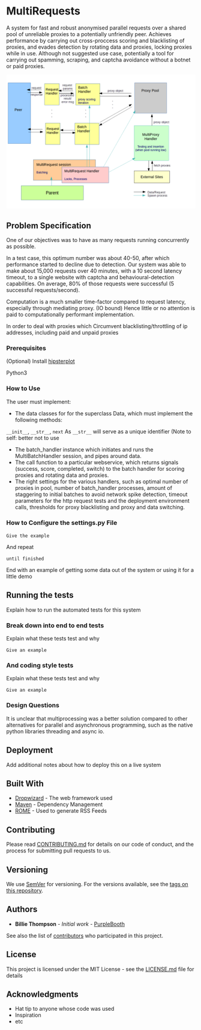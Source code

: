 # MultiRequests

A system for fast and robust anonymised parallel requests over a shared pool of unreliable proxies to a potentially unfriendly peer. Achieves performance by carrying out cross-proccess scoring and blacklisting of proxies, and evades detection by rotating data and proxies, locking proxies while in use.
Although not suggested use case, potentially a tool for carrying out spamming, scraping, and captcha avoidance without a botnet or paid proxies.

![Program Architecture Diagram](https://github.com/raskellr/test/blob/master/images/DiagramSharp.png)

## Problem Specification

One of our objectives was to have as many requests running concurrently as possible. 

In a test case, this optimum number was about 40-50, after which performance started to decline due to detection. Our system was able to make about 15,000 requests over 40 minutes, with a 10 second latency timeout, to a single website with captcha and behavioural-detection capabilities. On average, 80% of those requests were successful (5 successful requests/second).
 
Computation is a much smaller time-factor compared to request latency, especially through mediating proxy. (IO bound) Hence little or no attention is paid to computationally performant implementation. 

In order to deal with proxies which 
Circumvent blacklisting/throttling of ip addresses, including paid and unpaid proxies

### Prerequisites

(Optional) Install [hipsterplot](https://github.com/imh/hipsterplot)

Python3

### How to Use
The user must implement:
* The data classes for for the superclass Data, which must implement the following methods:

`__init__`, `__str__`, `next`
As `__str__` will serve as a unique identifier (Note to self: better not to use 

* The batch_handler instance which initiates and runs the MultiBatchHandler session, and pipes around data. 
* The call function to a particular webservice, which returns signals (success, score, completed, switch) to the batch handler for scoring proxies and rotating data and proxies. 
* The right settings for the various handlers, such as optimal number of proxies in pool, number of batch_handler processes, amount of staggering to initial batches to avoid network spike detection, timeout parameters for the http request tests and the deployment environment calls, thresholds for proxy blacklisting and proxy and data switching. 

### How to Configure the settings.py File

```
Give the example
```

And repeat

```
until finished
```

End with an example of getting some data out of the system or using it for a little demo

## Running the tests

Explain how to run the automated tests for this system

### Break down into end to end tests

Explain what these tests test and why

```
Give an example
```

### And coding style tests

Explain what these tests test and why

```
Give an example
```
### Design Questions
It is unclear that multiprocessing was a better solution compared to other alternatives for parallel and asynchronous programming, such as the native python libraries threading and async io.

## Deployment

Add additional notes about how to deploy this on a live system

## Built With

* [Dropwizard](http://www.dropwizard.io/1.0.2/docs/) - The web framework used
* [Maven](https://maven.apache.org/) - Dependency Management
* [ROME](https://rometools.github.io/rome/) - Used to generate RSS Feeds

## Contributing

Please read [CONTRIBUTING.md](https://gist.github.com/PurpleBooth/b24679402957c63ec426) for details on our code of conduct, and the process for submitting pull requests to us.

## Versioning

We use [SemVer](http://semver.org/) for versioning. For the versions available, see the [tags on this repository](https://github.com/your/project/tags).

## Authors

* **Billie Thompson** - *Initial work* - [PurpleBooth](https://github.com/PurpleBooth)

See also the list of [contributors](https://github.com/your/project/contributors) who participated in this project.

## License

This project is licensed under the MIT License - see the [LICENSE.md](LICENSE.md) file for details

## Acknowledgments

* Hat tip to anyone whose code was used
* Inspiration
* etc
